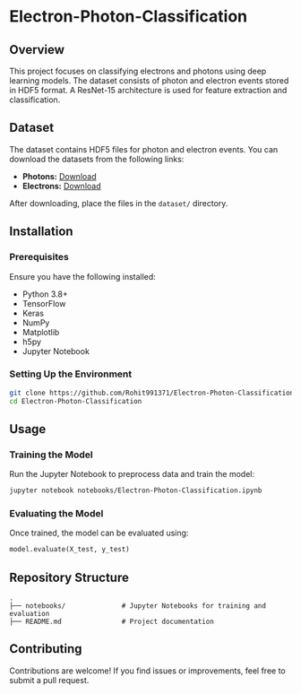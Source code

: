 # Electron-Photon-Classification


## Overview

This project focuses on classifying electrons and photons using deep learning models. The dataset consists of photon and electron events stored in HDF5 format. A ResNet-15 architecture is used for feature extraction and classification.

## Dataset

The dataset contains HDF5 files for photon and electron events. You can download the datasets from the following links:

- **Photons:** [Download](https://cernbox.cern.ch/index.php/s/AtBT8y4MiQYFcgc)
- **Electrons:** [Download](https://cernbox.cern.ch/index.php/s/FbXw3V4XNyYB3oA)

After downloading, place the files in the `dataset/` directory.

## Installation

### Prerequisites

Ensure you have the following installed:

- Python 3.8+
- TensorFlow
- Keras
- NumPy
- Matplotlib
- h5py
- Jupyter Notebook&#x20;

### Setting Up the Environment

```bash
git clone https://github.com/Rohit991371/Electron-Photon-Classification.git
cd Electron-Photon-Classification
```

## Usage

### Training the Model

Run the Jupyter Notebook to preprocess data and train the model:

```bash
jupyter notebook notebooks/Electron-Photon-Classification.ipynb
```

### Evaluating the Model

Once trained, the model can be evaluated using:

```python
model.evaluate(X_test, y_test)
```

## Repository Structure

```
.
├── notebooks/              # Jupyter Notebooks for training and evaluation
├── README.md               # Project documentation
```

## Contributing

Contributions are welcome! If you find issues or improvements, feel free to submit a pull request.


